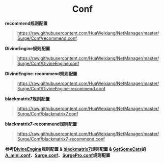 <h1 align="center">Conf</h1>

**recommend规则配置**
>https://raw.githubusercontent.com/HuaWeixiang/NetManager/master/Surge/Conf/recommend.conf

**DivineEngine规则配置**
>https://raw.githubusercontent.com/HuaWeixiang/NetManager/master/Surge/Conf/DivineEngine.conf

**DivineEngine-recommend规则配置**
>https://raw.githubusercontent.com/HuaWeixiang/NetManager/master/Surge/Conf/DivineEngine-recommend.conf

**blackmatrix7规则配置**
>https://raw.githubusercontent.com/HuaWeixiang/NetManager/master/Surge/Conf/blackmatrix7.conf

**blackmatrix7-recommend规则配置**
>https://raw.githubusercontent.com/HuaWeixiang/NetManager/master/Surge/Conf/blackmatrix7-recommend.conf

**参考[DivineEngine](https://github.com/DivineEngine/Profiles/tree/master/Surge)规则配置 & [blackmatrix7](https://github.com/blackmatrix7/ios_rule_script/tree/master/rule/Surge)规则配置 & [GetSomeCats](https://github.com/getsomecat/GetSomeCats)的[A_mini.conf](https://github.com/getsomecat/GetSomeCats/blob/Surge/A_mini.conf)、[Surge.conf](https://github.com/getsomecat/GetSomeCats/blob/Surge/Surge.conf)、[SurgePro.conf](https://github.com/getsomecat/GetSomeCats/blob/Surge/SurgePro.conf)规则配置**